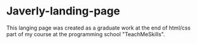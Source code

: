 # Javerly-landing-page
This langing page was created as a graduate work at the end of html/css part of my course at the programming school "TeachMeSkills".
